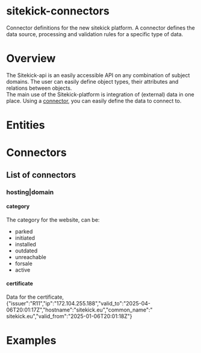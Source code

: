 # sitekick-connectors

Connector definitions for the new sitekick platform. A connector defines the data source, processing and validation
rules for a specific type of data.

# Overview

The Sitekick-api is an easily accessible API on any combination of subject domains. The user can easily define object
types, their attributes and relations between objects.  
The main use of the Sitekick-platform is integration of (external) data in one place. Using a [connector](#connectors),
you can easily define the data to connect to.

# Entities



# Connectors

## List of connectors

### hosting|domain

#### category
The category for the website, can be:
* parked
* initiated
* installed
* outdated
* unreachable
* forsale
* active

#### certificate
Data for the certificate, 
{"issuer":"R11","ip":"172.104.255.188","valid_to":"2025-04-06T20:01:17Z","hostname":"sitekick.eu","common_name":"
sitekick.eu","valid_from":"2025-01-06T20:01:18Z"}

# Examples


